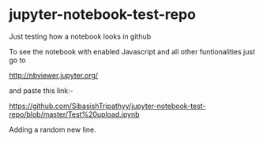 # jupyter-notebook-test-repo
Just testing how a notebook looks in github

To see the notebook with enabled Javascript and all other funtionalities just go to

http://nbviewer.jupyter.org/

and paste this link:-

https://github.com/SibasishTripathyy/jupyter-notebook-test-repo/blob/master/Test%20upload.ipynb

Adding a random new line.
